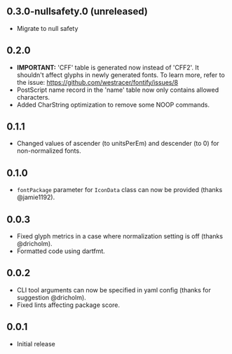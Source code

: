 ## 0.3.0-nullsafety.0 (unreleased)

* Migrate to null safety

## 0.2.0

* **IMPORTANT:** 'CFF' table is generated now instead of 'CFF2'.
It shouldn't affect glyphs in newly generated fonts. 
To learn more, refer to the issue: <https://github.com/westracer/fontify/issues/8>
* PostScript name record in the 'name' table now only contains allowed characters.
* Added CharString optimization to remove some NOOP commands.

## 0.1.1

* Changed values of ascender (to unitsPerEm) and descender (to 0) for non-normalized fonts.

## 0.1.0

* `fontPackage` parameter for `IconData` class can now be provided (thanks @jamie1192).

## 0.0.3

* Fixed glyph metrics in a case where normalization setting is off (thanks @dricholm).
* Formatted code using dartfmt.

## 0.0.2

* CLI tool arguments can now be specified in yaml config (thanks for suggestion @dricholm).
* Fixed lints affecting package score.

## 0.0.1

* Initial release